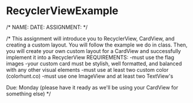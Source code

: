 # RecyclerViewExample

/*
NAME:
DATE:
ASSIGNMENT:
 */

/*
This assignment will introduce you to RecyclerView, CardView, and  creating a custom layout.
You will follow the example we do in class.
Then, you will create your own custom layout for a CardView and successfully implement it into a
RecyclerView
REQUIREMENTS:
-must use the flag images
-your custom card must be stylish, well formatted, and balanced with any other visual elements
-must use at least two custom color (colorhunt.co)
-must use one ImageView and at least two TextView's

Due: Monday (please have it ready as we'll be using your CardView for something else)
 */
